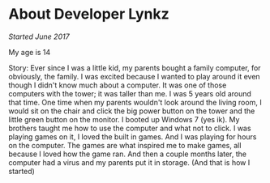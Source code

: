# About Developer Lynkz 
*Started June 2017*

My age is 14

Story:
Ever since I was a little kid, my parents bought a family computer, for obviously, the family. I was excited because I wanted to play around it even though I didn't know much about a computer. It was one of those computers with the tower; it was taller than me. I was 5 years old around that time. One time when my parents wouldn't look around the living room, I would sit on the chair and click the big power button on the tower and the little green button on the monitor. I booted up Windows 7 (yes ik). My brothers taught me how to use the computer and what not to click. I was playing games on it, I loved the built in games. And I was playing for hours on the computer. The games are what inspired me to make games, all because I loved how the game ran. And then a couple months later, the computer had a virus and my parents put it in storage. (And that is how I started) 
